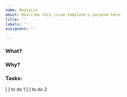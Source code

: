 ```yaml
---
name: Analysis
about: Describe this issue template's purpose here.
title: ''
labels: ''
assignees: ''

---
```


### What?

### Why?

### Tasks:
[ ] to do 1
[ ] to do 2
